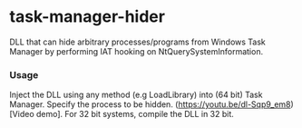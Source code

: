 # task-manager-hider

DLL that can hide arbitrary processes/programs from Windows Task Manager by performing IAT hooking on NtQuerySystemInformation.

### Usage

Inject the DLL using any method (e.g LoadLibrary) into (64 bit) Task Manager. Specify the process to be hidden. 
(https://youtu.be/dl-Sqp9_em8)[Video demo]. For 32 bit systems, compile the DLL in 32 bit.

